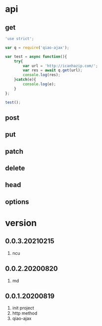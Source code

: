 # api
## get
```javascript
'use strict';

var q = require('qiao-ajax');

var test = async function(){
    try{
        var url = 'http://icanhazip.com/';
        var res = await q.get(url);
        console.log(res);
    }catch(e){
        console.log(e);
    }
};

test();
```

## post
## put
## patch
## delete
## head
## options

# version
## 0.0.3.20210215
1. ncu

## 0.0.2.20200820
1. md

## 0.0.1.20200819
1. init project
2. http method
3. qiao-ajax
